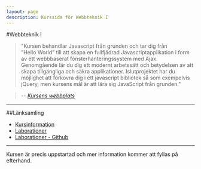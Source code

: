 ```yaml
---
layout: page
description: Kurssida för Webbteknik I
---
```

#Webbteknik I

>"Kursen behandlar Javascript från grunden och tar dig från ”Hello&nbsp;World”
>till att skapa en fullfjädrad Javascriptapplikation i form av ett webbbaserat
>fönsterhanteringssystem med Ajax. Genomgående lär du dig ett modernt arbetssätt
>och betydelsen av att skapa tillgängliga och säkra applikationer. Islutprojektet
>har du möjlighet att förkovra dig i ett javascript bibliotek så
>som exempelvis jQuery, men kursens mål är att lära sig JavaScript från grunden."

> -- <cite>[Kursens webbplats](https://coursepress.lnu.se/kurs/webbteknik-i/)</cite>

---
##Länksamling

- [Kursinformation](https://coursepress.lnu.se/kurs/webbteknik-i/)
- [Laborationer](http://rk222ev.github.io/1dv403-laborationer/)
- [Laborationer - Github](https://github.com/rk222ev/1dv403-laborationer)

---

Kursen är precis uppstartad och mer information kommer att fyllas på efterhand.
